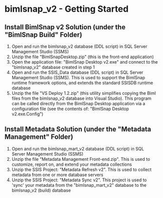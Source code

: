 # bimlsnap_v2 - Getting Started
## Install BimlSnap v2 Solution (under the "BimlSnap Build" Folder)
1. Open and run the bimlsnap_v2 database (DDL script) in SQL Server Management Studio (SSMS)
2. Unzip the file "BimlSnapDesktop.zip" (this is the front-end application)
3. Open the application file: "BimlSnap Desktop v2.exe" and connect to the "bimlsnap_v2" database created in step 1
4. Open and run the SSIS_Data database (DDL script) in SQL Server Management Studio (SSMS). This is used to support the BimlSnap runtime framework options, and extends the standard SSISDB runtime database
5. Unzip the file "VS Deploy 1.2.zip" (this utility simplifies copying the Biml files from the bimlsnap_v2 database into Visual Studio). This program can be called directly from the BimlSnap Desktop application via a configuration file (see the contents of: "BimlSnap Desktop v2.exe.Config")

## Install Metadata Solution (under the "Metadata Management" Folder)
1. Open and run the bimlsnap_mart_v2 database (DDL script) in SQL Server Management Studio (SSMS)
2. Unzip the file "Metadata Management Front-end.zip". This is used to customize, report on, and extend your metadata collections
3. Unzip the SSIS Project: "Metadata Refresh v2". This is used to collect metadata from one or more database servers
4. Unzip the SSIS Project: "Metadata Sync v2". This project is used to 'sync' your metadata from the "bimlsnap_mart_v2" database to the bimlsnap_v2 (build) database